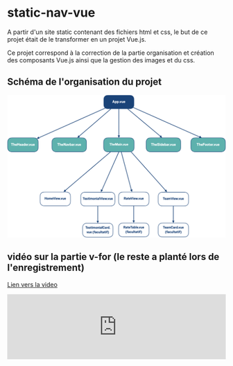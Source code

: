 # static-nav-vue

A partir d'un site static contenant des fichiers html et css, le but de ce projet était de le transformer en un projet Vue.js.

Ce projet correspond à la correction de la partie organisation et création des composants Vue.js ainsi que la gestion des images et du css.

## Schéma de l'organisation du projet

![alt text](docs/organisation_projet.png)

## vidéo sur la partie v-for (le reste a planté lors de l'enregistrement)

[Lien vers la video](https://app.screencast.com/5fNrYv5cAcq4A)

<!-- Je tente le iframe -->
<iframe scrolling='no' frameborder='0' style='width: 100%; height: 600; border:0;' src='https://app.screencast.com/5fNrYv5cAcq4A/e' allowfullscreen></iframe>